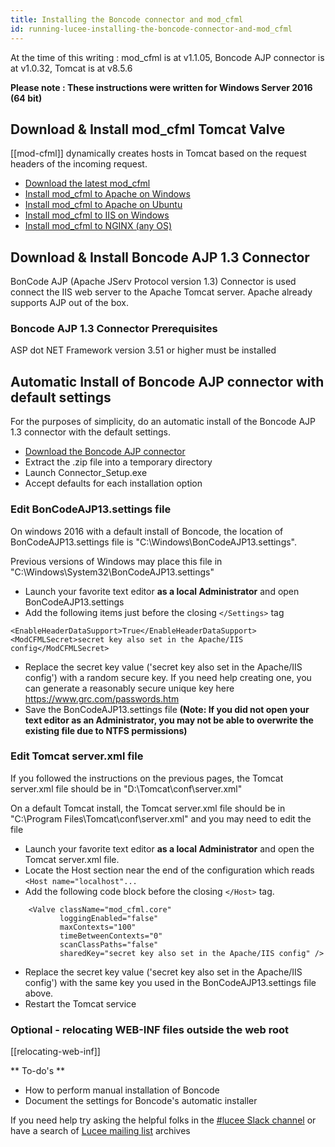 ```yaml
---
title: Installing the Boncode connector and mod_cfml
id: running-lucee-installing-the-boncode-connector-and-mod_cfml
---
```


At the time of this writing : mod_cfml is at v1.1.05, Boncode AJP connector is at v1.0.32, Tomcat is at v8.5.6

**Please note : These instructions were written for Windows Server 2016 (64 bit)**

## Download & Install mod_cfml Tomcat Valve

[[mod-cfml]] dynamically creates hosts in Tomcat based on the request headers of the incoming request.

* [Download the latest mod_cfml](https://viviotech.github.io/mod_cfml/download.html)
* [Install mod_cfml to Apache on Windows](https://viviotech.github.io/mod_cfml/install-win-apache.html)
* [Install mod_cfml to Apache on Ubuntu](https://viviotech.github.io/mod_cfml/install-lin-ubuntu.html)
* [Install mod_cfml to IIS on Windows](https://viviotech.github.io/mod_cfml/install-win-iis.html)
* [Install mod_cfml to NGINX (any OS)](https://viviotech.github.io/mod_cfml/install-nginx.html)

## Download & Install Boncode AJP 1.3 Connector

BonCode AJP (Apache JServ Protocol version 1.3) Connector is used connect the IIS web server to the Apache Tomcat server.  Apache already supports AJP out of the box.

### Boncode AJP 1.3 Connector Prerequisites ###
ASP dot NET Framework version 3.51 or higher must be installed

## Automatic Install of Boncode AJP connector with default settings ##
For the purposes of simplicity, do an automatic install of the Boncode AJP 1.3 connector with the default settings.

* [Download the Boncode AJP connector](http://www.boncode.net/boncode-connector)
* Extract the .zip file into a temporary directory
* Launch Connector_Setup.exe
* Accept defaults for each installation option

### Edit BonCodeAJP13.settings file ###

On windows 2016 with a default install of Boncode, the location of BonCodeAJP13.settings file is "C:\Windows\BonCodeAJP13.settings".

Previous versions of Windows may place this file in "C:\Windows\System32\BonCodeAJP13.settings"

* Launch your favorite text editor **as a local Administrator** and open BonCodeAJP13.settings
* Add the following items just before the closing `</Settings>` tag
```
<EnableHeaderDataSupport>True</EnableHeaderDataSupport>
<ModCFMLSecret>secret key also set in the Apache/IIS config</ModCFMLSecret>
```
* Replace the secret key value  ('secret key also set in the Apache/IIS config') with a random secure key.  If you need help creating one, you can generate a reasonably secure unique key here https://www.grc.com/passwords.htm
* Save the BonCodeAJP13.settings file **(Note: If you did not open your text editor as an Administrator, you may not be able to overwrite the existing file due to NTFS permissions)**

### Edit Tomcat server.xml file ###

If you followed the instructions on the previous pages, the Tomcat server.xml file should be in "D:\Tomcat\conf\server.xml"

On a default Tomcat install, the Tomcat server.xml file should be in "C:\Program Files\Tomcat\conf\server.xml" and you may need to edit the file

* Launch your favorite text editor **as a local Administrator** and open the Tomcat server.xml file.
* Locate the Host section near the end of the configuration which reads `<Host name="localhost"...`
* Add the following code block before the closing `</Host>` tag.
```
    <Valve className="mod_cfml.core"
		   loggingEnabled="false"
		   maxContexts="100"
		   timeBetweenContexts="0"
		   scanClassPaths="false"
		   sharedKey="secret key also set in the Apache/IIS config" />
```
* Replace the secret key value  ('secret key also set in the Apache/IIS config') with the same key you used in the BonCodeAJP13.settings file above.
* Restart the Tomcat service

### Optional - relocating WEB-INF files outside the web root ###

[[relocating-web-inf]]

** To-do's **

* How to perform manual installation of Boncode
* Document the settings for Boncode's automatic installer

If you need help try asking the helpful folks in the [#lucee Slack channel](http://cfml-slack.herokuapp.com) or have a search of [Lucee mailing list](https://dev.lucee.org) archives
